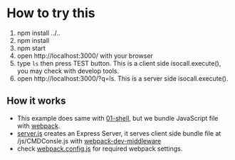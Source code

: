 How to try this
===============

1. npm install ../..
2. npm install
3. npm start
4. open http://localhost:3000/ with your browser
5. type `ls` then press TEST button. This is a client side isocall.execute(), you may check with develop tools.
6. open http://localhost:3000/?q=ls. This is a server side isocall.execute().

How it works
------------

* This example does same with <a href="../01-shell">01-shell</a>, but we bundle JavaScript file with <a href="https://github.com/webpack/webpack">webpack</a>.
* <a href="server.js">server.js</a> creates an Express Server, it serves client side bundle file at /js/CMDConsle.js with <a href="https://github.com/webpack/webpack-dev-middleware">webpack-dev-middleware</a>
* check <a href="webpack.config.js">webpack.config.js</a> for required webpack settings.
